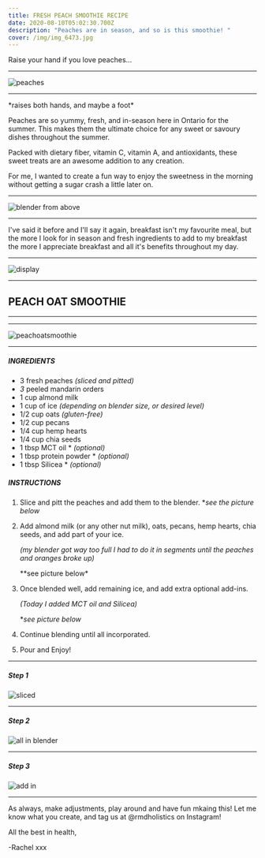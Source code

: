 ```yaml
---
title: FRESH PEACH SMOOTHIE RECIPE
date: 2020-08-10T05:02:30.700Z
description: "Peaches are in season, and so is this smoothie! "
cover: /img/img_6473.jpg
---
```

Raise your hand if you love peaches...


- - -



![peaches](/img/img_0439.jpg)



- - -


\*raises both hands, and maybe a foot\*


Peaches are so yummy, fresh, and in-season here in Ontario for the summer. This makes them the ultimate choice for any sweet or savoury dishes throughout the summer. 


Packed with dietary fiber, vitamin C, vitamin A, and antioxidants, these sweet treats are an awesome addition to any creation. 

For me, I wanted to create a fun way to enjoy the sweetness in the morning without getting a sugar crash a little later on. 


- - -






![blender from above](/img/img_0452.jpg)


- - -

I've said it before and I'll say it again, breakfast isn't my favourite meal, but the more I look for in season and fresh ingredients to add to my breakfast the more I appreciate breakfast and all it's benefits throughout my day. 


- - -




![display](/img/img_1871.jpg)


- - -


## PEACH OAT SMOOTHIE


---


---

![peachoatsmoothie](/img/img_6473.jpg)


- - -


##### INGREDIENTS

* 3 fresh peaches *(sliced and pitted)*
* *3* peeled mandarin orders
* 1 cup almond milk
* 1 cup of ice *(depending on blender size, or desired level)*
* 1/2 cup oats *(gluten-free)*
* 1/2 cup pecans 
* 1/4 cup hemp hearts
* 1/4 cup chia seeds
* 1 tbsp MCT oil * *(optional)*
* 1 tbsp protein powder * *(optional)*
* 1 tbsp Silicea * *(optional)*

##### INSTRUCTIONS

1. Slice and pitt the peaches and add them to the blender.
   **see the picture below* 
2. Add almond milk (or any other nut milk), oats, pecans, hemp hearts, chia seeds, and add part of your ice. 
  
   *(my blender got way too full I had to do it in segments until the peaches and oranges broke up)* 
  
   \*\*see picture below*
3. Once blended well, add remaining ice, and add extra optional add-ins. 
  
   *(Today I added MCT oil and Silicea)* 
  
   **see picture below*
4. Continue blending until all incorporated. 
5. Pour and Enjoy!  





- - -


##### Step 1

![sliced](/img/img_2970.jpg)

- - -


##### Step 2

![all in blender](/img/img_1854.jpg)

- - -


##### Step 3

![add in](/img/img_2013.jpg)

- - -

As always, make adjustments, play around and have fun mkaing this! 
Let me know what you create, and tag us at @rmdholistics on Instagram!



All the best in health,

-Rachel xxx